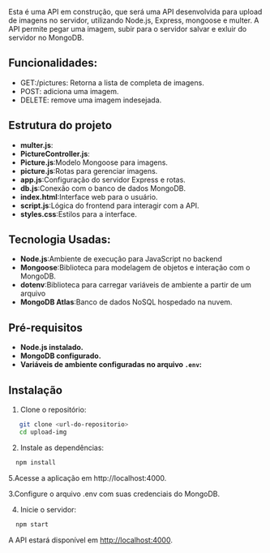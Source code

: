 Esta é uma API em construção, que será uma API desenvolvida para upload de imagens no servidor, utilizando Node.js, Express, mongoose e multer. A API permite pegar uma imagem, subir para o servidor salvar e exluir do servidor no MongoDB.



## Funcionalidades:

* GET:/pictures: Retorna a lista de completa de imagens.
* POST: adiciona uma imagem.
* DELETE: remove uma imagem indesejada.


## Estrutura do projeto

- **multer.js**:
- **PictureController.js**:
- **Picture.js**:Modelo Mongoose para imagens.
- **picture.js**:Rotas para gerenciar imagens.
- **app.js**:Configuração do servidor Express e rotas.
- **db.js**:Conexão com o banco de dados MongoDB.
- **index.html**:Interface web para o usuário.
- **script.js**:Lógica do frontend para interagir com a API.
- **styles.css**:Estilos para a interface.

## Tecnologia Usadas:
- **Node.js**:Ambiente de execução para JavaScript no backend
- **Mongoose**:Biblioteca para modelagem de objetos e interação com o MongoDB.
- **dotenv**:Biblioteca para carregar variáveis de ambiente a partir de um arquivo
- **MongoDB Atlas**:Banco de dados NoSQL hospedado na nuvem.

 ## Pré-requisitos
- **Node.js instalado.**
- **MongoDB configurado.**
- **Variáveis de ambiente configuradas no arquivo `.env`:**

## Instalação
1. Clone o repositório:

```bash
   git clone <url-do-repositorio>
   cd upload-img
```
2. Instale as dependências:
```bash
  npm install
```

5.Acesse a aplicação em http://localhost:4000.

3.Configure o arquivo .env com suas credenciais do MongoDB.

4. Inicie o servidor:
```bash
  npm start
```
A API estará disponível em [http://localhost:4000](http://localhost:4000). 
